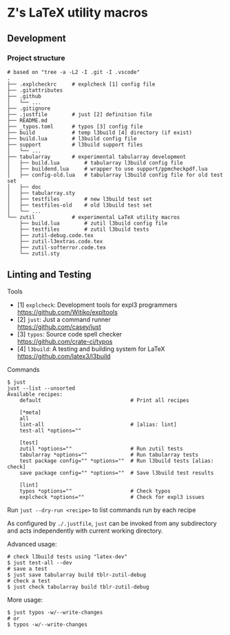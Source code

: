 # Z's LaTeX utility macros

## Development

### Project structure

```
# based on "tree -a -L2 -I .git -I .vscode"
.
├── .explcheckrc     # explcheck [1] config file
├── .gitattributes
├── .github
│   └── ...
├── .gitignore
├── .justfile        # just [2] definition file
├── README.md
├── _typos.toml      # typos [3] config file
├── build            # temp l3build [4] directory (if exist)
├── build.lua        # l3build config file
├── support          # l3build support files
│   └── ...
├── tabularray       # experimental tabularray development
│   ├── build.lua        # tabularray l3build config file
│   ├── buildend.lua     # wrapper to use support/ppmcheckpdf.lua
│   ├── config-old.lua   # tabularray l3build config file for old test set
│   ├── doc
│   ├── tabularray.sty
│   ├── testfiles        # new l3build test set
│   ├── testfiles-old    # old l3build test set   
│   └── ...
└── zutil            # experimental LaTeX utility macros
    ├── build.lua        # zutil l3build config file
    ├── testfiles        # zutil l3build tests
    ├── zutil-debug.code.tex
    ├── zutil-l3extras.code.tex
    ├── zutil-softerror.code.tex
    └── zutil.sty
```

## Linting and Testing

Tools

- [1] `explcheck`: Development tools for expl3 programmers\
      https://github.com/Witiko/expltools
- [2] `just`: Just a command runner\
      https://github.com/casey/just
- [3] `typos`: Source code spell checker\
      https://github.com/crate-ci/typos
- [4] `l3build`: A testing and building system for LaTeX\
      https://github.com/latex3/l3build

Commands

```
$ just
just --list --unsorted
Available recipes:
    default                             # Print all recipes

    [*meta]
    all
    lint-all                            # [alias: lint]
    test-all *options=""

    [test]
    zutil *options=""                   # Run zutil tests
    tabularray *options=""              # Run tabularray tests
    test package config="" *options=""  # Run l3build tests [alias: check]
    save package config="" *options=""  # Save l3build test results

    [lint]
    typos *options=""                   # Check typos
    explcheck *options=""               # Check for expl3 issues
```

Run `just --dry-run <recipe>` to list commands run by each recipe

As configured by `./.justfile`, `just` can be invoked from any subdirectory and acts independently with current working directory.

Advanced usage:

```shell
# check l3build tests using "latex-dev"
$ just test-all --dev
# save a test
$ just save tabularray build tblr-zutil-debug
# check a test
$ just check tabularray build tblr-zutil-debug
```

More usage:

```shell
$ just typos -w/--write-changes
# or
$ typos -w/--write-changes
```
